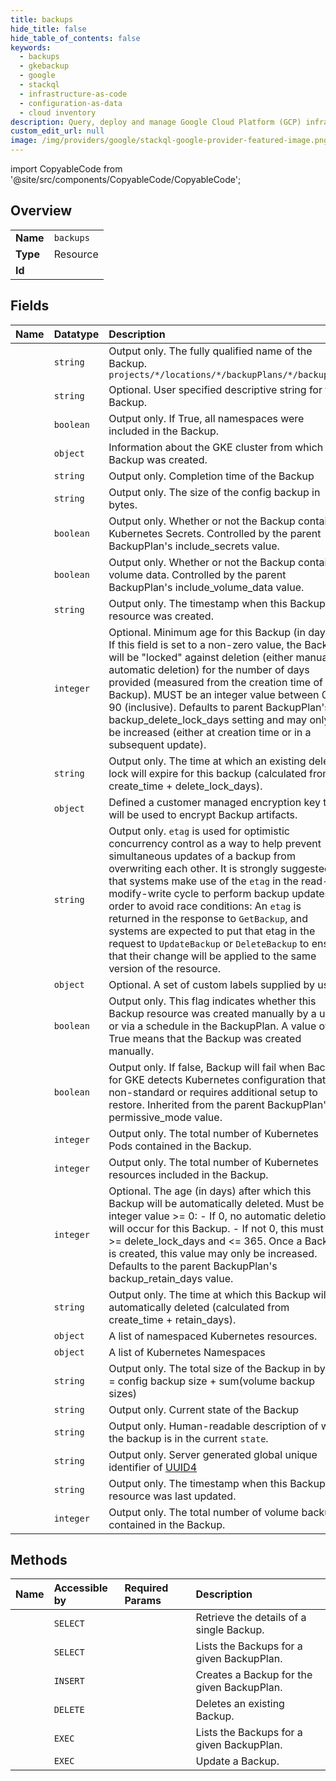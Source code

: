 ```yaml
---
title: backups
hide_title: false
hide_table_of_contents: false
keywords:
  - backups
  - gkebackup
  - google    
  - stackql
  - infrastructure-as-code
  - configuration-as-data
  - cloud inventory
description: Query, deploy and manage Google Cloud Platform (GCP) infrastructure and resources using SQL
custom_edit_url: null
image: /img/providers/google/stackql-google-provider-featured-image.png
---
```


import CopyableCode from '@site/src/components/CopyableCode/CopyableCode';




## Overview
<table><tbody>
<tr><td><b>Name</b></td><td><code>backups</code></td></tr>
<tr><td><b>Type</b></td><td>Resource</td></tr>
<tr><td><b>Id</b></td><td><CopyableCode code="gkebackup.backups" /></td></tr>
</tbody></table>

## Fields
| Name | Datatype | Description |
|:-----|:---------|:------------|
| <CopyableCode code="name" /> | `string` | Output only. The fully qualified name of the Backup. `projects/*/locations/*/backupPlans/*/backups/*` |
| <CopyableCode code="description" /> | `string` | Optional. User specified descriptive string for this Backup. |
| <CopyableCode code="allNamespaces" /> | `boolean` | Output only. If True, all namespaces were included in the Backup. |
| <CopyableCode code="clusterMetadata" /> | `object` | Information about the GKE cluster from which this Backup was created. |
| <CopyableCode code="completeTime" /> | `string` | Output only. Completion time of the Backup |
| <CopyableCode code="configBackupSizeBytes" /> | `string` | Output only. The size of the config backup in bytes. |
| <CopyableCode code="containsSecrets" /> | `boolean` | Output only. Whether or not the Backup contains Kubernetes Secrets. Controlled by the parent BackupPlan's include_secrets value. |
| <CopyableCode code="containsVolumeData" /> | `boolean` | Output only. Whether or not the Backup contains volume data. Controlled by the parent BackupPlan's include_volume_data value. |
| <CopyableCode code="createTime" /> | `string` | Output only. The timestamp when this Backup resource was created. |
| <CopyableCode code="deleteLockDays" /> | `integer` | Optional. Minimum age for this Backup (in days). If this field is set to a non-zero value, the Backup will be "locked" against deletion (either manual or automatic deletion) for the number of days provided (measured from the creation time of the Backup). MUST be an integer value between 0-90 (inclusive). Defaults to parent BackupPlan's backup_delete_lock_days setting and may only be increased (either at creation time or in a subsequent update). |
| <CopyableCode code="deleteLockExpireTime" /> | `string` | Output only. The time at which an existing delete lock will expire for this backup (calculated from create_time + delete_lock_days). |
| <CopyableCode code="encryptionKey" /> | `object` | Defined a customer managed encryption key that will be used to encrypt Backup artifacts. |
| <CopyableCode code="etag" /> | `string` | Output only. `etag` is used for optimistic concurrency control as a way to help prevent simultaneous updates of a backup from overwriting each other. It is strongly suggested that systems make use of the `etag` in the read-modify-write cycle to perform backup updates in order to avoid race conditions: An `etag` is returned in the response to `GetBackup`, and systems are expected to put that etag in the request to `UpdateBackup` or `DeleteBackup` to ensure that their change will be applied to the same version of the resource. |
| <CopyableCode code="labels" /> | `object` | Optional. A set of custom labels supplied by user. |
| <CopyableCode code="manual" /> | `boolean` | Output only. This flag indicates whether this Backup resource was created manually by a user or via a schedule in the BackupPlan. A value of True means that the Backup was created manually. |
| <CopyableCode code="permissiveMode" /> | `boolean` | Output only. If false, Backup will fail when Backup for GKE detects Kubernetes configuration that is non-standard or requires additional setup to restore. Inherited from the parent BackupPlan's permissive_mode value. |
| <CopyableCode code="podCount" /> | `integer` | Output only. The total number of Kubernetes Pods contained in the Backup. |
| <CopyableCode code="resourceCount" /> | `integer` | Output only. The total number of Kubernetes resources included in the Backup. |
| <CopyableCode code="retainDays" /> | `integer` | Optional. The age (in days) after which this Backup will be automatically deleted. Must be an integer value &gt;= 0: - If 0, no automatic deletion will occur for this Backup. - If not 0, this must be &gt;= delete_lock_days and &lt;= 365. Once a Backup is created, this value may only be increased. Defaults to the parent BackupPlan's backup_retain_days value. |
| <CopyableCode code="retainExpireTime" /> | `string` | Output only. The time at which this Backup will be automatically deleted (calculated from create_time + retain_days). |
| <CopyableCode code="selectedApplications" /> | `object` | A list of namespaced Kubernetes resources. |
| <CopyableCode code="selectedNamespaces" /> | `object` | A list of Kubernetes Namespaces |
| <CopyableCode code="sizeBytes" /> | `string` | Output only. The total size of the Backup in bytes = config backup size + sum(volume backup sizes) |
| <CopyableCode code="state" /> | `string` | Output only. Current state of the Backup |
| <CopyableCode code="stateReason" /> | `string` | Output only. Human-readable description of why the backup is in the current `state`. |
| <CopyableCode code="uid" /> | `string` | Output only. Server generated global unique identifier of [UUID4](https://en.wikipedia.org/wiki/Universally_unique_identifier) |
| <CopyableCode code="updateTime" /> | `string` | Output only. The timestamp when this Backup resource was last updated. |
| <CopyableCode code="volumeCount" /> | `integer` | Output only. The total number of volume backups contained in the Backup. |
## Methods
| Name | Accessible by | Required Params | Description |
|:-----|:--------------|:----------------|:------------|
| <CopyableCode code="get" /> | `SELECT` | <CopyableCode code="backupPlansId, backupsId, locationsId, projectsId" /> | Retrieve the details of a single Backup. |
| <CopyableCode code="list" /> | `SELECT` | <CopyableCode code="backupPlansId, locationsId, projectsId" /> | Lists the Backups for a given BackupPlan. |
| <CopyableCode code="create" /> | `INSERT` | <CopyableCode code="backupPlansId, locationsId, projectsId" /> | Creates a Backup for the given BackupPlan. |
| <CopyableCode code="delete" /> | `DELETE` | <CopyableCode code="backupPlansId, backupsId, locationsId, projectsId" /> | Deletes an existing Backup. |
| <CopyableCode code="_list" /> | `EXEC` | <CopyableCode code="backupPlansId, locationsId, projectsId" /> | Lists the Backups for a given BackupPlan. |
| <CopyableCode code="patch" /> | `EXEC` | <CopyableCode code="backupPlansId, backupsId, locationsId, projectsId" /> | Update a Backup. |
